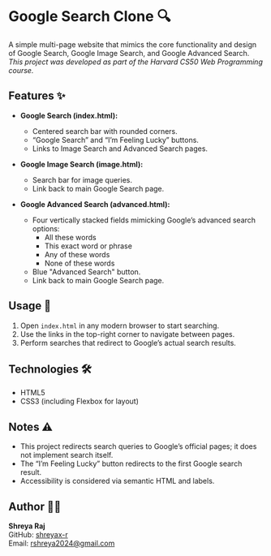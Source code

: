 # Google Search Clone 🔍
A simple multi-page website that mimics the core functionality and design of Google Search, Google Image Search, and Google Advanced Search.
*This project was developed as part of the Harvard CS50 Web Programming course.*

## Features ✨

- **Google Search (index.html):**  
  - Centered search bar with rounded corners.  
  - “Google Search” and “I’m Feeling Lucky” buttons.  
  - Links to Image Search and Advanced Search pages.

- **Google Image Search (image.html):**  
  - Search bar for image queries.  
  - Link back to main Google Search page.

- **Google Advanced Search (advanced.html):**  
  - Four vertically stacked fields mimicking Google’s advanced search options:
    - All these words  
    - This exact word or phrase  
    - Any of these words  
    - None of these words  
  - Blue "Advanced Search" button.  
  - Link back to main Google Search page.


## Usage 🚀
1. Open `index.html` in any modern browser to start searching.  
2. Use the links in the top-right corner to navigate between pages.  
3. Perform searches that redirect to Google’s actual search results.


## Technologies 🛠️
- HTML5  
- CSS3 (including Flexbox for layout)


## Notes ⚠️
- This project redirects search queries to Google’s official pages; it does not implement search itself.  
- The “I’m Feeling Lucky” button redirects to the first Google search result.  
- Accessibility is considered via semantic HTML and labels.


## Author 👩‍💻
**Shreya Raj**  
GitHub: [shreyax-r](https://github.com/shreyax-r)  
Email: rshreya2024@gmail.com
